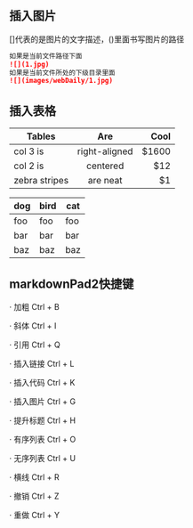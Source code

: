 插入图片
---
[]代表的是图片的文字描述，()里面书写图片的路径
```markdown
如果是当前文件路径下面
![](1.jpg)
如果是当前文件所处的下级目录里面
![](images/webDaily/1.jpg)
```
插入表格
---
| Tables        | Are           | Cool  |
| ------------- |:-------------:| -----:|
| col 3 is      | right-aligned | $1600 |
| col 2 is      | centered      |   $12 |
| zebra stripes | are neat      |    $1 |

dog | bird | cat
----|------|----
foo | foo  | foo
bar | bar  | bar
baz | baz  | baz


markdownPad2快捷键
---
· 加粗 Ctrl + B

· 斜体 Ctrl + I

· 引用 Ctrl + Q

· 插入链接 Ctrl + L

· 插入代码 Ctrl + K

· 插入图片 Ctrl + G

· 提升标题 Ctrl + H

· 有序列表 Ctrl + O

· 无序列表 Ctrl + U

· 横线 Ctrl + R

· 撤销 Ctrl + Z

· 重做 Ctrl + Y